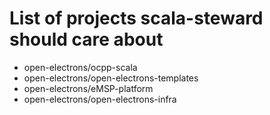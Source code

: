 # List of projects scala-steward should care about
- open-electrons/ocpp-scala
- open-electrons/open-electrons-templates
- open-electrons/eMSP-platform
- open-electrons/open-electrons-infra

